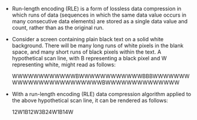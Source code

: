 - Run-length encoding (RLE) is a form of lossless data compression in which runs of data (sequences in which the same data value occurs in many consecutive data elements) are stored as a single data value and count, rather than as the original run. 
- Consider a screen containing plain black text on a solid white background. There will be many long runs of white pixels in the blank space, and many short runs of black pixels within the text. A hypothetical scan line, with B representing a black pixel and W representing white, might read as follows:

    WWWWWWWWWWWWBWWWWWWWWWWWWBBBWWWWWWWWWWWWWWWWWWWWWWWWBWWWWWWWWWWWWWW 

- With a run-length encoding (RLE) data compression algorithm applied to the above hypothetical scan line, it can be rendered as follows:

    12W1B12W3B24W1B14W 